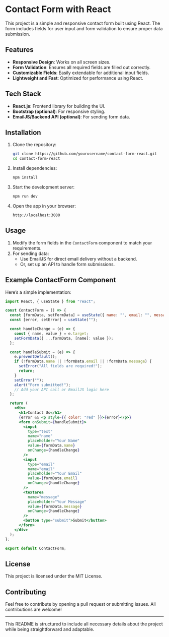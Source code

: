 # Contact Form with React

This project is a simple and responsive contact form built using React. The form includes fields for user input and form validation to ensure proper data submission.

## Features

- **Responsive Design**: Works on all screen sizes.
- **Form Validation**: Ensures all required fields are filled out correctly.
- **Customizable Fields**: Easily extendable for additional input fields.
- **Lightweight and Fast**: Optimized for performance using React.

## Tech Stack

- **React.js**: Frontend library for building the UI.
- **Bootstrap (optional)**: For responsive styling.
- **EmailJS/Backend API (optional)**: For sending form data.

## Installation

1. Clone the repository:
   ```bash
   git clone https://github.com/yourusername/contact-form-react.git
   cd contact-form-react
   ```

2. Install dependencies:
   ```bash
   npm install
   ```

3. Start the development server:
   ```bash
   npm run dev
   ```

4. Open the app in your browser:
   ```
   http://localhost:3000
   ```

## Usage

1. Modify the form fields in the `ContactForm` component to match your requirements.
2. For sending data:
   - Use EmailJS for direct email delivery without a backend.
   - Or, set up an API to handle form submissions.



## Example ContactForm Component

Here’s a simple implementation:

```jsx
import React, { useState } from "react";

const ContactForm = () => {
  const [formData, setFormData] = useState({ name: "", email: "", message: "" });
  const [error, setError] = useState("");

  const handleChange = (e) => {
    const { name, value } = e.target;
    setFormData({ ...formData, [name]: value });
  };

  const handleSubmit = (e) => {
    e.preventDefault();
    if (!formData.name || !formData.email || !formData.message) {
      setError("All fields are required!");
      return;
    }
    setError("");
    alert("Form submitted!");
    // Add your API call or EmailJS logic here
  };

  return (
    <div>
      <h1>Contact Us</h1>
      {error && <p style={{ color: "red" }}>{error}</p>}
      <form onSubmit={handleSubmit}>
        <input
          type="text"
          name="name"
          placeholder="Your Name"
          value={formData.name}
          onChange={handleChange}
        />
        <input
          type="email"
          name="email"
          placeholder="Your Email"
          value={formData.email}
          onChange={handleChange}
        />
        <textarea
          name="message"
          placeholder="Your Message"
          value={formData.message}
          onChange={handleChange}
        />
        <button type="submit">Submit</button>
      </form>
    </div>
  );
};

export default ContactForm;
```

## License

This project is licensed under the MIT License.

## Contributing

Feel free to contribute by opening a pull request or submitting issues. All contributions are welcome!

---

This README is structured to include all necessary details about the project while being straightforward and adaptable.
